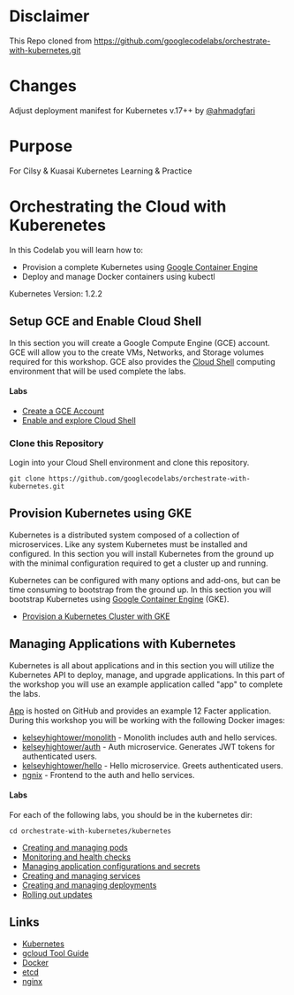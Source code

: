 # Disclaimer
This Repo cloned from https://github.com/googlecodelabs/orchestrate-with-kubernetes.git

# Changes

Adjust deployment manifest for Kubernetes v.17++ by [@ahmadgfari](https://github.com/ahmadgfari)

# Purpose

For Cilsy & Kuasai Kubernetes Learning & Practice

# Orchestrating the Cloud with Kuberenetes

In this Codelab you will learn how to:

* Provision a complete Kubernetes using [Google Container Engine](https://cloud.google.com/container-engine)
* Deploy and manage Docker containers using kubectl

Kubernetes Version: 1.2.2

## Setup GCE and Enable Cloud Shell 

In this section you will create a Google Compute Engine (GCE) account. GCE will allow you to the create VMs, Networks, and Storage volumes required for this workshop. GCE also provides the [Cloud Shell](https://cloud.google.com/shell/docs) computing environment that will be used complete the labs.

#### Labs

  * [Create a GCE Account](labs/create-gce-account.md)
  * [Enable and explore Cloud Shell](labs/enable-and-explore-cloud-shell.md)

### Clone this Repository

Login into your Cloud Shell environment and clone this repository.

```
git clone https://github.com/googlecodelabs/orchestrate-with-kubernetes.git
```

## Provision Kubernetes using GKE

Kubernetes is a distributed system composed of a collection of microservices. Like any system Kubernetes must be installed and configured. In this section you will install Kubernetes from the ground up with the minimal configuration required to get a cluster up and running.

Kubernetes can be configured with many options and add-ons, but can be time consuming to bootstrap from the ground up. In this section you will bootstrap Kubernetes using [Google Container Engine](https://cloud.google.com/container-engine) (GKE).

  * [Provision a Kubernetes Cluster with GKE](labs/provision-kubernetes-cluster-with-gke.md)

## Managing Applications with Kubernetes

Kubernetes is all about applications and in this section you will utilize the Kubernetes API to deploy, manage, and upgrade applications. In this part of the workshop you will use an example application called "app" to complete the labs.

[App](https://github.com/kelseyhightower/app) is hosted on GitHub and provides an example 12 Facter application. During this workshop you will be working with the following Docker images:

* [kelseyhightower/monolith](https://hub.docker.com/r/kelseyhightower/monolith) - Monolith includes auth and hello services.
* [kelseyhightower/auth](https://hub.docker.com/r/kelseyhightower/auth) - Auth microservice. Generates JWT tokens for authenticated users.
* [kelseyhightower/hello](https://hub.docker.com/r/kelseyhightower/hello) - Hello microservice. Greets authenticated users.
* [ngnix](https://hub.docker.com/_/nginx) - Frontend to the auth and hello services.

#### Labs

For each of the following labs, you should be in the kubernetes dir:
```
cd orchestrate-with-kubernetes/kubernetes
```

  * [Creating and managing pods](labs/creating-and-managing-pods.md)
  * [Monitoring and health checks](labs/monitoring-and-health-checks.md)
  * [Managing application configurations and secrets](labs/managing-application-configurations-and-secrets.md)
  * [Creating and managing services](labs/creating-and-managing-services.md)
  * [Creating and managing deployments](labs/creating-and-managing-deployments.md)
  * [Rolling out updates](labs/rolling-out-updates.md)

## Links

  * [Kubernetes](http://googlecloudplatform.github.io/kubernetes)
  * [gcloud Tool Guide](https://cloud.google.com/sdk/gcloud)
  * [Docker](https://docs.docker.com)
  * [etcd](https://coreos.com/docs/distributed-configuration/getting-started-with-etcd)
  * [nginx](http://nginx.org)
